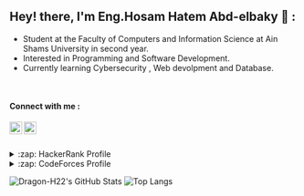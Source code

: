 ## Hey! there,  I'm Eng.Hosam Hatem Abd-elbaky 👋 :
- Student at the Faculty of Computers and Information Science at Ain Shams University in second year.
- Interested in Programming and Software Development.
- Currently learning Cybersecurity , Web devolpment and Database.
<br>

#### Connect with me :
[<img align="left" alt="Dragon-H22|Facebook" width="22px" src="https://cdn.jsdelivr.net/npm/simple-icons@v3/icons/facebook.svg" />][facebook]
<!-- [<img align="left" alt="Dragon-H22|Twitter" width="22px" src="https://cdn.jsdelivr.net/npm/simple-icons@v3/icons/twitter.svg" />][twitter] -->
[<img align="left" alt="Dragon-H22|Linkedin" width="22px" src="https://cdn.jsdelivr.net/npm/simple-icons@v3/icons/linkedin.svg" />][linkedin]

<br><br>

<details>
 <summary>:zap: HackerRank Profile</summary>
  https://www.hackerrank.com/hosam_hatem222
</details>
<details>
 <summary>:zap: CodeForces Profile</summary>
  https://codeforces.com/profile/Hosam.H22
</details>

![Dragon-H22's GitHub Stats](https://github-readme-stats.vercel.app/api?username=Dragon-H22&hide=[%22issues%22]&show_icons=true&theme=radical)
![Top Langs](https://github-readme-stats.vercel.app/api/top-langs/?username=Dragon-H22&layout=compact&theme=radical)

[facebook]: https://www.facebook.com/hosam.H.222/
[linkedin]: https://www.linkedin.com/in/hosam-hatem-0a8483182/
